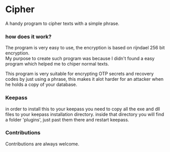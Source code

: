 # Cipher
A handy program to cipher texts with a simple phrase.

### how does it work?
The program is very easy to use, the encryption is based on rijndael 256 bit encryption.  
My purpose to create such program was because I didn't found a easy program which helped me to chiper normal texts.  

This program is very suitable for encrypting OTP secrets and recovery codes by just using a phrase, this makes it alot harder for
an attacker when he holds a copy of your database.

### Keepass
in order to install this to your keepass you need to copy all the exe and dll files to your keepass installation directory.
inside that directory you will find a folder 'plugins', just past them there and restart keepass.

### Contributions
Contributions are always welcome.
